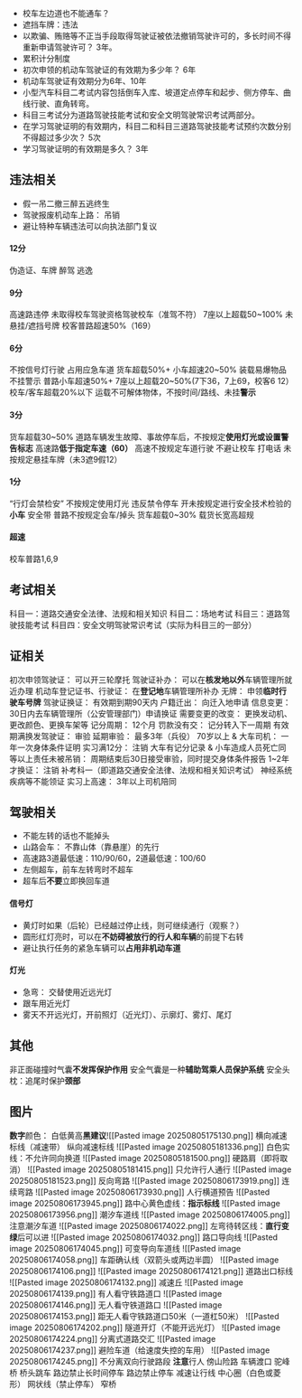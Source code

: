 - 校车左边道也不能通车？
- 遮挡车牌：违法
- 以欺骗、贿赂等不正当手段取得驾驶证被依法撤销驾驶许可的，多长时间不得重新申请驾驶许可？
    3年。
- 累积计分制度
- 初次申领的机动车驾驶证的有效期为多少年？
    6年
- 机动车驾驶证有效期分为6年、10年
- 小型汽车科目二考试内容包括倒车入库、坡道定点停车和起步、侧方停车、曲线行驶、直角转弯。
- 科目三考试分为道路驾驶技能考试和安全文明驾驶常识考试两部分。
- 在学习驾驶证明的有效期内，科目二和科目三道路驾驶技能考试预约次数分别不得超过多少次？
    5次
- 学习驾驶证明的有效期是多久？
    3年

## 违法相关
- 假一吊二撤三醉五逃终生
- 驾驶报废机动车上路：
    吊销
- 避让特种车辆违法可以向执法部门复议
#### 12分
伪造证、车牌
醉驾
逃逸
#### 9分
高速路违停
未取得校车驾驶资格驾驶校车（准驾不符）
7座以上超载50~100%
未悬挂/遮挡号牌
校客普路超速50%（169）
#### 6分
不按信号灯行驶
占用应急车道
货车超载50%+
小车超速20~50%
装载易爆物品不挂警示
普路小车超速50%+
7座以上超载20~50%(7下36，7上69，校客6 12）
校车/客车超载20%以下
运载不可解体物体，不按时间/路线、未挂**警示**


#### 3分
货车超载30~50%
道路车辆发生故障、事故停车后，不按规定**使用灯光或设置警告标志**
高速路**低于指定车速（60）**
高速不按规定车道行驶
不避让校车
打电话
未按规定悬挂车牌（未3遮9假12）
#### 1分
“行灯会禁检安”
不按规定使用灯光
违反禁令停车
开未按规定进行安全技术检验的**小车**
安全带
普路不按规定会车/掉头
货车超载0~30%
载货长宽高超规
#### 超速
校车普路1,6,9

## 考试相关
科目一：道路交通安全法律、法规和相关知识
科目二：场地考试
科目三：道路驾驶技能考试
科目四：安全文明驾驶常识考试（实际为科目三的一部分） 


## 证相关
初次申领驾驶证：
    可以开三轮摩托
驾驶证补办：
    可以在**核发地以外**车辆管理所就近办理
机动车登记证书、行驶证：
    在**登记地**车辆管理所补办
无牌：
    申领**临时行驶车号牌**
驾驶证换证：
    有效期到期90天内
户籍迁出：
    向迁入地申请
信息变更：
    30日内去车辆管理所（公安管理部门）申请换证
需要变更的改变：
    更换发动机、更改颜色、更换车架等
记分周期：
    12个月
罚款没有交：
    记分转入下一周期
有效期满换发驾驶证：
    审验
延期审验：
    最多3年（兵役）
70岁以上 & 大车司机：
    一年一次身体条件证明
实习满12分：
    注销
大车有记分记录 & 小车造成人员死亡同等以上责任未被吊销：
    周期结束后30日接受审验，同时提交身体条件报告
1~2年才换证：
    注销
    补考科一（即道路交通安全法律、法规和相关知识考试）
神经系统疾病等不能领证
实习上高速：
    3年以上司机陪同

    
## 驾驶相关
- 不能左转的话也不能掉头
- 山路会车：
    不靠山体（靠悬崖）的先行
- 高速路3道最低速：110/90/60，2道最低速：100/60
- 左侧超车，前车左转弯时不超车
- 超车后**不要**立即换回车道


#### 信号灯
- 黄灯时如果（后轮）已经越过停止线，则可继续通行（观察？）
- 圆形红灯亮时，可以在**不妨碍被放行的行人和车辆**的前提下右转
- 避让执行任务的紧急车辆可以**占用非机动车道**
#### 灯光
- 急弯：
    交替使用近远光灯
- 跟车用近光灯
- 雾天不开远光灯，开前照灯（近光灯）、示廓灯、雾灯、尾灯

## 其他
非正面碰撞时气囊**不发挥保护作用**
安全气囊是一种**辅助驾乘人员保护系统**
安全头枕：追尾时保护**颈部**

## 图片
**数字**颜色：
    白低黄高**黑建议**![[Pasted image 20250805175130.png]]
横向减速标线（减速带）
纵向减速标线
![[Pasted image 20250805181336.png]]
白色实线：不允许同向换道
![[Pasted image 20250805181500.png]]
硬路肩（即将取消）
![[Pasted image 20250805181415.png]]
只允许行人通行
![[Pasted image 20250805181523.png]]
反向弯路
![[Pasted image 20250806173919.png]]
连续弯路
![[Pasted image 20250806173930.png]]
人行横道预告
![[Pasted image 20250806173945.png]]
路中心黄色虚线：**指示标线**
![[Pasted image 20250806173956.png]]
潮汐车道线
![[Pasted image 20250806174005.png]]
注意潮汐车道
![[Pasted image 20250806174022.png]]
左弯待转区线：**直行变绿**后可以进
![[Pasted image 20250806174032.png]]
路口导向线
![[Pasted image 20250806174045.png]]
可变导向车道线
![[Pasted image 20250806174058.png]]
车距确认线（双箭头或两边半圆）
![[Pasted image 20250806174106.png]]
![[Pasted image 20250806174121.png]]
道路出口标线
![[Pasted image 20250806174132.png]]
减速丘
![[Pasted image 20250806174139.png]]
有人看守铁路道口
![[Pasted image 20250806174146.png]]
无人看守铁道路口
![[Pasted image 20250806174153.png]]
距无人看守铁路道口50米（一道杠50米）
![[Pasted image 20250806174202.png]]
隧道开灯（不能开远光灯）
![[Pasted image 20250806174224.png]]
分离式道路交汇
![[Pasted image 20250806174237.png]]
避险车道（给速度失控的车用）
![[Pasted image 20250806174245.png]]
不分离双向行驶路段
**注意**行人
傍山险路
车辆渡口
驼峰桥
桥头跳车
路边禁止长时间停车
路边禁止停车
减速让行线
中心圈（白色或菱形）
网状线（禁止停车）
窄桥
